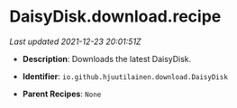 # DaisyDisk.download.recipe

_Last updated 2021-12-23 20:01:51Z_

- **Description**: Downloads the latest DaisyDisk.

- **Identifier**: `io.github.hjuutilainen.download.DaisyDisk`

- **Parent Recipes**: `None`
